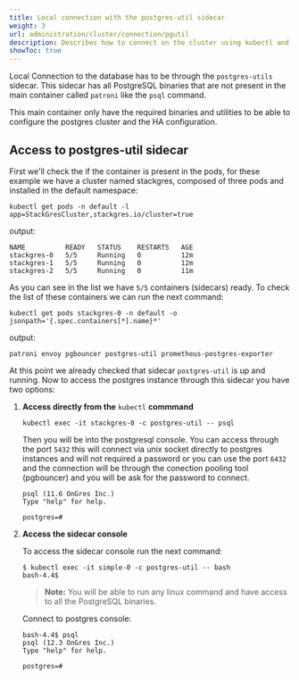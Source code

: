 ```yaml
---
title: Local connection with the postgres-util sidecar
weight: 3
url: administration/cluster/connection/pgutil
description: Describes how to connect on the cluster using kubectl and the postgres-util sidecar container.
showToc: true
---
```


Local Connection to the database has to be through the `postgres-utils` sidecar. This sidecar has all PostgreSQL binaries that are not present in the main container called `patroni` like the `psql` command.

This main container only have the required binaries and utilities to be able to configure the postgres cluster and the HA configuration.


## Access to postgres-util sidecar

First we'll check the if the container is present in the pods, for these example we have a cluster named stackgres, composed of three pods and installed in the default namespace:

```
kubectl get pods -n default -l app=StackGresCluster,stackgres.io/cluster=true
```

output:

```
NAME          READY   STATUS    RESTARTS   AGE
stackgres-0   5/5     Running   0          12m
stackgres-1   5/5     Running   0          12m
stackgres-2   5/5     Running   0          11m
```

As you can see in the list we have `5/5` containers (sidecars) ready. To check the list of these containers we can run the next command:

```
kubectl get pods stackgres-0 -n default -o jsonpath='{.spec.containers[*].name}*'
```

output:

```
patroni envoy pgbouncer postgres-util prometheus-postgres-exporter
```

At this point we already checked that sidecar `postgres-util` is up and running. Now to access the postgres instance through this sidecar you have two options:

1. **Access directly from the** `kubectl` **commmand**

    `kubectl exec -it stackgres-0 -c postgres-util -- psql`

    Then you will be into the postgresql console. You can access through the port `5432` this will connect via unix socket directly to postgres instances and will not required a password or you can use the port `6432` and the connection will  be through the conection pooling tool (pgbouncer) and you will be ask for the password to connect.

    ```
    psql (11.6 OnGres Inc.)
    Type "help" for help.

    postgres=#
    ```

2. **Access the sidecar console**

    To access the sidecar console run the next command:

    ```
    $ kubectl exec -it simple-0 -c postgres-util -- bash
    bash-4.4$ 
    ```

    > **Note:** You will be able to run any linux command and have access to all the PostgreSQL binaries.

    Connect to postgres console:

    ```
    bash-4.4$ psql
    psql (12.3 OnGres Inc.)
    Type "help" for help.

    postgres=# 

    ```
